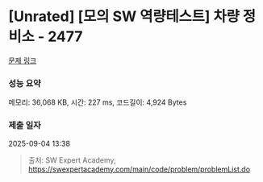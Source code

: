 # [Unrated] [모의 SW 역량테스트] 차량 정비소 - 2477 

[문제 링크](https://swexpertacademy.com/main/code/problem/problemDetail.do?contestProbId=AV6c6bgaIuoDFAXy) 

### 성능 요약

메모리: 36,068 KB, 시간: 227 ms, 코드길이: 4,924 Bytes

### 제출 일자

2025-09-04 13:38



> 출처: SW Expert Academy, https://swexpertacademy.com/main/code/problem/problemList.do
